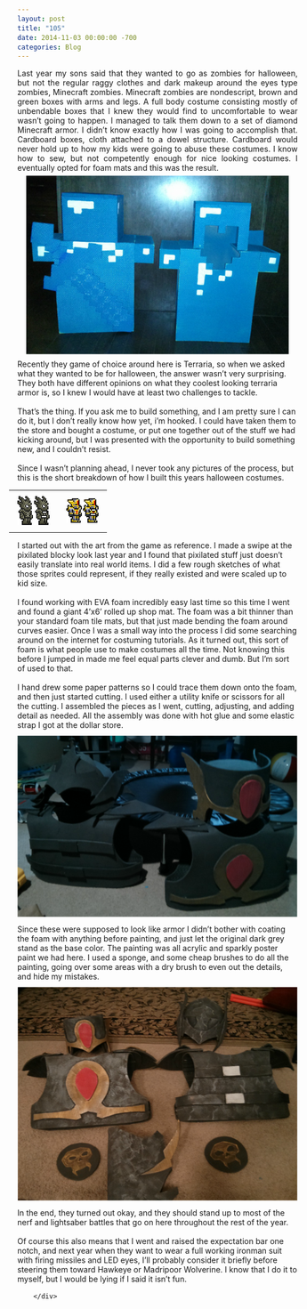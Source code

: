 ```yaml
---
layout: post
title: "105"
date: 2014-11-03 00:00:00 -700
categories: Blog
---
```


<div class="blog-content">
				<div class="paragraph" style="text-align:justify;"><span style=""><span style="">Last year my sons said that they wanted to go as zombies for halloween, but not the regular raggy clothes and dark makeup around the eyes type zombies, Minecraft zombies. Minecraft zombies are nondescript, brown and green boxes with arms and legs. A full body costume consisting mostly of unbendable boxes that I knew they would find to uncomfortable to wear wasn&rsquo;t going to happen. I managed to talk them down to a set of diamond Minecraft armor. I didn&rsquo;t know exactly how I was going to accomplish that. Cardboard boxes, cloth attached to a dowel structure. Cardboard would never hold up to how my kids were going to abuse these costumes. I know how to sew, but not competently enough for nice looking costumes. I eventually opted for foam mats and this was the result.</span></span><span style=""><br></span></div>  <div><div class="wsite-image wsite-image-border-none " style="padding-top:5px;padding-bottom:5px;margin-left:15px;margin-right:15px;text-align:center"> <a> <img src="/uploads/1415042576.png" alt="Picture" style="width:auto;max-width:100%"> </a> <div style="display:block;font-size:90%"></div> </div></div>  <div class="paragraph" style="text-align:left;"><span style="">Recently they game of choice around here is Terraria, so when we asked what they wanted to be for halloween, the answer wasn&rsquo;t very surprising. They both have different opinions on what they coolest looking terraria armor is, so I knew I would have at least two challenges to tackle.&nbsp;</span><br><span style=""></span><br><span style=""></span><span style="">That&rsquo;s the thing. If you ask me to build something, and I am pretty sure I can do it, but I don&rsquo;t really know how yet, i&rsquo;m hooked. I could have taken them to the store and bought a costume, or put one together out of the stuff we had kicking around, but I was presented with the opportunity to build something new, and I couldn&rsquo;t resist.&nbsp;</span><br><span style=""></span><br><span style=""></span><span style="">Since I wasn&rsquo;t planning ahead, I never took any pictures of the process, but this is the short breakdown of how I built this years halloween costumes.</span><span style=""><br></span></div>  <div><div class="wsite-multicol"><div class="wsite-multicol-table-wrap" style="margin:0 -15px;"> 	<table class="wsite-multicol-table"> 		<tbody class="wsite-multicol-tbody"> 			<tr class="wsite-multicol-tr"> 				<td class="wsite-multicol-col" style="width:50%; padding:0 15px;"> 					 						  <div><div class="wsite-image wsite-image-border-none " style="padding-top:10px;padding-bottom:10px;margin-left:0;margin-right:0;text-align:center"> <a> <img src="/uploads/1376566_orig.png" alt="Picture" style="width:100%;max-width:58px"> </a> <div style="display:block;font-size:90%"></div> </div></div>   					 				</td>				<td class="wsite-multicol-col" style="width:50%; padding:0 15px;"> 					 						  <div><div class="wsite-image wsite-image-border-thin " style="padding-top:10px;padding-bottom:10px;margin-left:0;margin-right:0;text-align:center"> <a> <img src="/uploads/809215_orig.png" alt="Picture" style="width:auto;max-width:100%"> </a> <div style="display:block;font-size:90%"></div> </div></div>   					 				</td>			</tr> 		</tbody> 	</table> </div></div></div>  <div class="paragraph" style="text-align:left;">I started out with the art from the game as reference. I made a swipe at the pixilated blocky look last year and I found that pixilated stuff just doesn&rsquo;t easily translate into real world items. I did a few rough sketches of what those sprites could represent, if they really existed and were scaled up to kid size.&nbsp;<br><br>I found working with EVA foam incredibly easy last time so this time I went and found a giant 4&rsquo;x6&rsquo; rolled up shop mat. The foam was a bit thinner than your standard foam tile mats, but that just made bending the foam around curves easier. Once I was a small way into the process I did some searching around on the internet for costuming tutorials. As it turned out, this sort of foam is what people use to make costumes all the time. Not knowing this before I jumped in made me feel equal parts clever and dumb. But I&rsquo;m sort of used to that.<br><br>I hand drew some paper patterns so I could trace them down onto the foam, and then just started cutting. I used either a utility knife or scissors for all the cutting. I assembled the pieces as I went, cutting, adjusting, and adding detail as needed. All the assembly was done with hot glue and some elastic strap I got at the dollar store.<br></div>  <div><div class="wsite-image wsite-image-border-none " style="padding-top:10px;padding-bottom:10px;margin-left:0;margin-right:0;text-align:center"> <a> <img src="/uploads/1415043163.png" alt="Picture" style="width:auto;max-width:100%"> </a> <div style="display:block;font-size:90%"></div> </div></div>  <div class="paragraph" style="text-align:left;">Since these were supposed to look like armor I didn&rsquo;t bother with coating the foam with anything before painting, and just let the original dark grey stand as the base color. The painting was all acrylic and sparkly poster paint we had here. I used a sponge, and some cheap brushes to do all the painting, going over some areas with a dry brush to even out the details, and hide my mistakes.&nbsp;<br></div>  <div><div class="wsite-image wsite-image-border-none " style="padding-top:10px;padding-bottom:10px;margin-left:0;margin-right:0;text-align:center"> <a> <img src="/uploads/1415043258.png" alt="Picture" style="width:auto;max-width:100%"> </a> <div style="display:block;font-size:90%"></div> </div></div>  <div class="paragraph" style="text-align:left;">In the end, they turned out okay, and they should stand up to most of the nerf and lightsaber battles that go on here throughout the rest of the year.<br><br>Of course this also means that I went and raised the expectation bar one notch, and next year when they want to wear a full working ironman suit with firing missiles and LED eyes, I&rsquo;ll probably consider it briefly before steering them toward Hawkeye or Madripoor Wolverine. I know that I do it to myself, but I would be lying if I said it isn&rsquo;t fun.<br></div>

		</div>
        